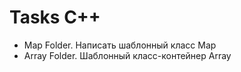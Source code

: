 # Tasks C++

* Map Folder. Написать шаблонный класс Map
* Array Folder. Шаблонный класс-контейнер Array

